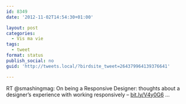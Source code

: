 ```yaml
---
id: 8349
date: '2012-11-02T14:54:30+01:00'

layout: post
categories:
  - Vis ma vie
tags:
  - tweet
format: status
publish_social: no
guid: 'http://tweets.local/?birdsite_tweet=264379964139376641'

---
```


RT @smashingmag: On being a Responsive Designer: thoughts about a designer’s experience with working responsively – [bit.ly/V4y0G6](http://bit.ly/V4y0G6) …